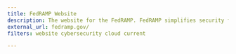 ```yaml
---
title: FedRAMP Website
description: The website for the FedRAMP. FedRAMP simplifies security for the digital age by providing a standardized approach to security for the cloud.
external_url: fedramp.gov/
filters: website cybersecurity cloud current

---
```

